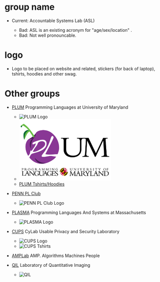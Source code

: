 # group name

- Current: Accountable Systems Lab (ASL)

  - Bad: ASL is an existing acronym for "age/sex/location" .
  - Bad: Not well pronouncable.

# logo

- Logo to be placed on website and related, stickers (for back of laptop), tshirts, hoodies and other swag.

# Other groups

- [PLUM](http://www.cs.umd.edu/projects/PL/) Programming Languages at University of Maryland

  - <img width="300" alt="PLUM Logo" src="http://www.cs.umd.edu/projects/PL/images/PLUM.svg"/>
  - <img width="300" alt="PLUM Laptop Sticker" src="https://github.com/plum-umd/marketing/raw/master/sticker_2014/plum_6x4_on_white.png"/>
  - [PLUM Tshirts/Hoodies](https://github.com/plum-umd/marketing/tree/master/hoodie_tshirt_2014)

- [PENN PL Club](http://www.cis.upenn.edu/~plclub/)

  - <img width="300" alt="PENN PL Club Logo" src="http://www.cis.upenn.edu/~plclub/images/plclub-logo_small.png"/>

- [PLASMA](https://plasma-umass.org/) Programming Languages And Systems at Massachusetts

  - <img width="300" alt="PLASMA Logo" src="https://plasma-umass.org/plasma-globe.png"/>
  
- [CUPS](http://cups.cs.cmu.edu/) CyLab Usable Privacy and Security Laboratory

  - <img width="300" alt="CUPS Logo" src="http://cups.cs.cmu.edu/cups-150x150.jpg"/>
  - <img width="300" alt="CUPS Tshirts" src="http://cups.cs.cmu.edu/cups-group-april2018.jpg"/>
  
- [AMPLab](https://amplab.cs.berkeley.edu/) AMP. Algorithms Machines People

- [QIL](https://rubinlab.stanford.edu/) Laboratory of Quantitative Imaging

  - <img width="300" alt="QIL" src="https://rubinlab.stanford.edu/sites/default/files/qil-300.png" />
  